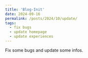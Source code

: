 ```yaml
---
title: 'Blog-Init'
date: 2024-09-16
permalink: /posts/2024/10/update/
tags:
  - fix bugs
  - update homepage
  - update experiences
---
```


Fix some bugs and update some infos.